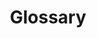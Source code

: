 ---
# metadata # 
title: Glossary
description:
date: 
# taxonomy #
tags: 
series:
seriesPart:
weight: 7
--- 